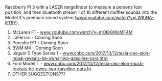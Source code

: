 Raspberry Pi 3 with a LASER rangefinder to measure a persons foot position, and then bluetooth stream 1 of 10 different muffler sounds into the Model 3's premium sound system (www.youtube.com/watch?v=LWKiNA-KT6Y).

1) McLaren F1 - www.youtube.com/watch?v=mOI8GWoMF4M
2) LaFerrari - Coming Soon
3) Porcshe 911 - Coming Soon
4) BWM M4 - Coming Soon
5) Jaguar E Type Series 1 - www.cnbc.com/2017/10/12/tesla-ceo-elon-musk-reveals-he-owns-two-gasoline-cars.html
6) Ford Model T - www.cnbc.com/2017/10/12/tesla-ceo-elon-musk-reveals-he-owns-two-gasoline-cars.ht
7) OTHER SUGGESTIONS???
